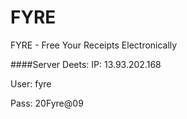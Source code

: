 # FYRE
FYRE - Free Your Receipts Electronically


####Server Deets:
IP: 13.93.202.168

User: fyre

Pass: 20Fyre@09

